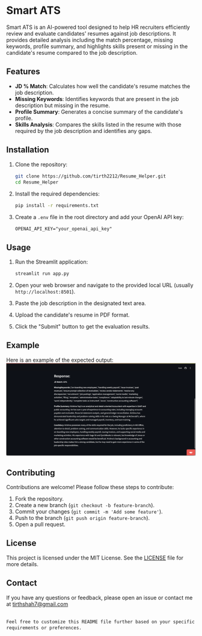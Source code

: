 # Smart ATS

Smart ATS is an AI-powered tool designed to help HR recruiters efficiently review and evaluate candidates' resumes against job descriptions. It provides detailed analysis including the match percentage, missing keywords, profile summary, and highlights skills present or missing in the candidate's resume compared to the job description.

## Features

- **JD % Match**: Calculates how well the candidate's resume matches the job description.
- **Missing Keywords**: Identifies keywords that are present in the job description but missing in the resume.
- **Profile Summary**: Generates a concise summary of the candidate's profile.
- **Skills Analysis**: Compares the skills listed in the resume with those required by the job description and identifies any gaps.

## Installation

1. Clone the repository:
    ```bash
    git clone https://github.com/tirth2212/Resume_Helper.git
    cd Resume_Helper
    ```

2. Install the required dependencies:
    ```bash
    pip install -r requirements.txt
    ```

3. Create a `.env` file in the root directory and add your OpenAI API key:
    ```plaintext
    OPENAI_API_KEY="your_openai_api_key"
    ```

## Usage

1. Run the Streamlit application:
    ```bash
    streamlit run app.py
    ```

2. Open your web browser and navigate to the provided local URL (usually `http://localhost:8501`).

3. Paste the job description in the designated text area.

4. Upload the candidate's resume in PDF format.

5. Click the "Submit" button to get the evaluation results.

## Example

Here is an example of the expected output:
![Sample Output](https://github.com/tirth2212/Resume_Helper/blob/main/Sample%20Output.png)

## Contributing

Contributions are welcome! Please follow these steps to contribute:

1. Fork the repository.
2. Create a new branch (`git checkout -b feature-branch`).
3. Commit your changes (`git commit -m 'Add some feature'`).
4. Push to the branch (`git push origin feature-branch`).
5. Open a pull request.

## License

This project is licensed under the MIT License. See the [LICENSE](LICENSE) file for more details.

## Contact

If you have any questions or feedback, please open an issue or contact me at tirthshah7@gmail.com

```

Feel free to customize this README file further based on your specific requirements or preferences.
```
